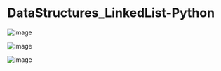 # DataStructures_LinkedList-Python


![image](https://github.com/Samee-Peerzade/DataStructures_LinkedList-Python/assets/109617585/06684fab-6647-4b67-8203-cbe97d1611cd)

![image](https://github.com/Samee-Peerzade/DataStructures_LinkedList-Python/assets/109617585/14806b45-46e5-4d5a-a9a4-cbc80be43275)

![image](https://github.com/Samee-Peerzade/DataStructures_LinkedList-Python/assets/109617585/bd974fa5-18ea-4067-96dc-d13474938c30)
